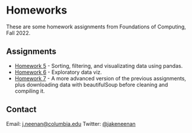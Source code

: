# Homeworks

These are some homework assignments from Foundations of Computing, Fall 2022.

## Assignments

* [Homework 5](homework_5) - Sorting, filtering, and visualizating data using pandas.
* [Homework 6](homework_6) - Exploratory data viz.
* [Homework 7](homework_7) - A more advanced version of the previous assignments, plus downloading data with beautifulSoup before cleaning and compiling it.

## Contact

Email: [j.neenan@columbia.edu](mailto:j.neenan@columbia.edu)
Twitter: [@jakeneenan](https://twitter.com/jakeneenan)
